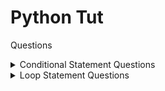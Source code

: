 # Python Tut

Questions

<details>
  <summary>Conditional Statement Questions</summary>
  
  ## If Statement Questions !

  - Write a Python program that takes an integer as input and prints whether it is positive, negative, or zero.
  - Write a Python program that takes two numbers as input and prints the larger number.
  - Implement a Python program to determine if a given year is a leap year.
  - Create a simple calculator program in Python that takes two numbers and an operator (+, -, *, /) as input and performs the corresponding operation.
  - Write a Python program to assign grades based on a student's score: A (90-100), B (80-89), C (70-79), D (60-69), or F (below 60).
  - Write a Python program that checks if a given number is even or odd.
  - Implement a Python program to find the largest of three numbers
</details>

<details>
  <summary>Loop Statement Questions</summary>
  
  ## For/While Statement Questions !

  - Write a Python program to print the first 10 natural numbers using a for loop.
  - Implement a Python program to calculate the sum of the first n natural numbers using a while loop.
  - Write a Python program to print the multiplication table of a given number using a for loop.
  - Create a Python program to find the factorial of a number using a while loop.
  - Write a Python program to print the Fibonacci sequence up to a given number of terms.
  - Implement a Python program to check if a number is prime or not.
  - Write a Python program to reverse a given number.
  - Create a Python program to find the Greatest Common Divisor (GCD) of two numbers.
  - Write a Python program to count the number of digits in a given number.

</details>

